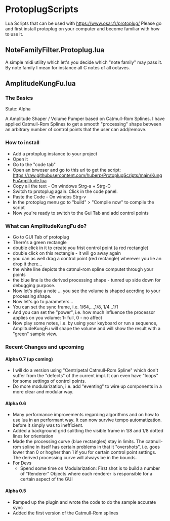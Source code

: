 # ProtoplugScripts
Lua Scripts that can be used with https://www.osar.fr/protoplug/
Please go and first install protoplug on your computer and become familiar with how to use it.

## NoteFamilyFilter.Protoplug.lua

A simple midi utility which let's you decide which "note family" may pass it.
By note family I mean for instance all C notes of all octaves.

## AmplitudeKungFu.lua

### The Basics

State: Alpha

A Amplitude Shaper / Volume Pumper based on Catmull-Rom Splines.
I have applied Catmull-Rom Splines to get a smooth "processing" shape between an arbitrary number of control points that the user can add/remove.

### How to install
* Add a protoplug instance to your project
* Open it
* Go to the "code tab"
* Open an brwoser and go to this url to get the script: https://raw.githubusercontent.com/huberp/ProtoplugScripts/main/KungFuAmplitude.lua
* Copy all the text - On windows Strg-a + Strg-C
* Switch to protoplug again. Click in the code panel.
* Paste the Code - On windos Strg-v
* In the protoplug menu go to "build" > "Compile now" to compile the script
* Now you're ready to switch to the Gui Tab and add control points

### What can AmplitudeKungFu do?
* Go to GUI Tab of protoplug
* There's a green rectangle
* double click in it to create you frist control point (a red rectangle)
* double click on this rectangle - it will go away again
* you can as well drag a control point (red rectangle) wherever you lie an drop it there...
* the white line depicts the catmul-rom spline computet through your points
* the blue line is the derived processing shape - tunred up side down for debugging purpose.
* Now let's play a note ... you see the volume is shaped accrding to your processing shape.
* Now let's go to parameters...
* You can set the sync frame, i.e. 1/64,...,1/8, 1/4...1/1
* And you can set the "power", i.e. how much influence the processor applies on you volume: 1- full, 0 - no affect
* Now play some notes, i.e. by using your keyboard or run a sequence, AmplitudeKungFu will shape the volume and will show the result with a "green" sample view.

### Recent Changes and upcoming

#### Alpha 0.7 (up coming)
* I will do a version using "Centripetal Catmull-Rom Spline" which don't suffer from the "defects" of the current impl. It can even have "loops" for some settings of control points.
* Do more modularization, i.e. add "eventing" to wire up components in a more clear and modular way.

#### Alpha 0.6
* Many performance improvements regarding algorithms and on how to use lua in an performant way. It can now survive tempo automatization. before it simply was to inefficient.
* Added a background grid splitting the visible frame in 1/8 and 1/8 dotted lines for orientation
* Made the processing curve (blue rectangles) stay in limits. The catmull-rom spline in itself has certain problems in that it "overshots", i.e. goes lower than 0 or hogher than 1 if you for certain control point settings. The derived processing curve will always be in the bounds.
* For Devs
  * Spend some time on Modularization: First shot is to build a number of "Renderer" Objects where each renderer is responsible for a certain aspect of the GUI


#### Alpha 0.5
* Ramped up the plugin and wrote the code to do the sample accurate sync
* Added the first version of the Catmull-Rom splines








